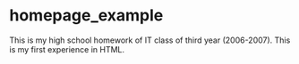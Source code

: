 # homepage_example
This is my high school homework of IT class of third year (2006-2007).
This is my first experience in HTML. 
